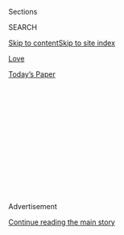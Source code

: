 <div id="app">

<div>

<div>

<div>

<div class="NYTAppHideMasthead css-1q2w90k e1suatyy0">

<div class="section css-ui9rw0 e1suatyy2">

<div class="css-eph4ug er09x8g0">

<div class="css-6n7j50">

</div>

<span class="css-1dv1kvn">Sections</span>

<div class="css-10488qs">

<span class="css-1dv1kvn">SEARCH</span>

</div>

[Skip to content](#site-content)[Skip to site
index](#site-index)

</div>

<div id="masthead-section-label" class="css-1wr3we4 eaxe0e00">

[Love](https://www.nytimes3xbfgragh.onion/section/fashion/weddings)

</div>

<div class="css-10698na e1huz5gh0">

</div>

</div>

<div id="masthead-bar-one" class="section hasLinks css-15hmgas e1csuq9d3">

<div class="css-uqyvli e1csuq9d0">

</div>

<div class="css-1uqjmks e1csuq9d1">

</div>

<div class="css-9e9ivx">

[](https://myaccount.nytimes3xbfgragh.onion/auth/login?response_type=cookie&client_id=vi)

</div>

<div class="css-1bvtpon e1csuq9d2">

[Today’s
Paper](https://www.nytimes3xbfgragh.onion/section/todayspaper)

</div>

</div>

</div>

</div>

<div data-aria-hidden="false">

<div id="site-content" data-role="main">

<div>

<div class="css-1aor85t" style="opacity:0.000000001;z-index:-1;visibility:hidden">

<div class="css-1hqnpie">

<div class="css-epjblv">

<span class="css-17xtcya">[Love](/section/fashion/weddings)</span><span class="css-x15j1o">|</span><span class="css-fwqvlz">Weddings
as a Coronavirus Super-Spreader
Worry</span>

</div>

<div class="css-k008qs">

<div class="css-1iwv8en">

<span class="css-18z7m18"></span>

<div>

</div>

</div>

<span class="css-1n6z4y">https://nyti.ms/3gvrr0H</span>

<div class="css-1705lsu">

<div class="css-4xjgmj">

<div class="css-4skfbu" data-role="toolbar" data-aria-label="Social Media Share buttons, Save button, and Comments Panel with current comment count" data-testid="share-tools">

  - 
  - 
  - 
  - 
    
    <div class="css-6n7j50">
    
    </div>

  - 

</div>

</div>

</div>

</div>

</div>

</div>

<div id="NYT_TOP_BANNER_REGION" class="css-13pd83m">

</div>

<div id="top-wrapper" class="css-1sy8kpn">

<div id="top-slug" class="css-l9onyx">

Advertisement

</div>

[Continue reading the main
story](#after-top)

<div class="ad top-wrapper" style="text-align:center;height:100%;display:block;min-height:250px">

<div id="top" class="place-ad" data-position="top" data-size-key="top">

</div>

</div>

<div id="after-top">

</div>

</div>

<div>

<div id="sponsor-wrapper" class="css-1hyfx7x">

<div id="sponsor-slug" class="css-19vbshk">

Supported by

</div>

[Continue reading the main
story](#after-sponsor)

<div id="sponsor" class="ad sponsor-wrapper" style="text-align:center;height:100%;display:block">

</div>

<div id="after-sponsor">

</div>

</div>

<div class="css-186x18t">

</div>

<div class="css-1vkm6nb ehdk2mb0">

# Weddings as a Coronavirus Super-Spreader Worry

</div>

Despite precautions, the coronavirus has swept through a number of
weddings, large and small, infecting guests and vendors.

<div class="css-79elbk" data-testid="photoviewer-wrapper">

<div class="css-z3e15g" data-testid="photoviewer-wrapper-hidden">

</div>

<div class="css-1a48zt4 ehw59r15" data-testid="photoviewer-children">

![<span class="css-16f3y1r e13ogyst0" data-aria-hidden="true">Social
distancing is the norm for most weddings, but not
all. </span><span class="css-cnj6d5 e1z0qqy90" itemprop="copyrightHolder"><span class="css-1ly73wi e1tej78p0">Credit...</span><span><span>September
Dawn Bottoms/The New York
Times</span></span></span>](https://static01.graylady3jvrrxbe.onion/images/2020/07/28/fashion/00CovidSpreadingWeddings1/00CovidSpreadingWeddings1-articleLarge.jpg?quality=75&auto=webp&disable=upscale)

</div>

</div>

<div class="css-18e8msd">

<div class="css-vp77d3 epjyd6m0">

<div class="css-1baulvz">

By <span class="css-1baulvz last-byline" itemprop="name">Alyson
Krueger</span>

</div>

</div>

  - 
    
    <div class="css-ld3wwf e16638kd2">
    
    Published Aug. 4, 2020Updated Aug. 5, 2020,
    <span class="css-epvm6">2:02 a.m.
    ET</span>
    
    </div>

  - 
    
    <div class="css-4xjgmj">
    
    <div class="css-pvvomx" data-role="toolbar" data-aria-label="Social Media Share buttons, Save button, and Comments Panel with current comment count" data-testid="share-tools">
    
      - 
      - 
      - 
      - 
        
        <div class="css-6n7j50">
        
        </div>
    
      - 
    
    </div>
    
    </div>

</div>

</div>

<div class="section meteredContent css-1r7ky0e" name="articleBody" itemprop="articleBody">

<div class="css-1fanzo5 StoryBodyCompanionColumn">

<div class="css-53u6y8">

Jo Ellen Chism, 57, a retiree who lives in The Woodlands, Texas, about
an hour outside Houston, was nervous about attending her stepson’s
wedding on June 20.

“They were going to postpone it, but then the Catholic church decided
they would open and would have up to 75 people,” she said. “75 people
seemed like a pretty big gathering to me during this Covid time.”

She went to support her family. She was inside the church for an
hourlong service that included a processional and communion. At the
reception, at Haak Winery, she sat indoors at a round table with other
guests, some of whom were from out of town. While everyone started the
day in masks, they took them off for photos and never replaced them.

Her symptoms started four days later. With a runny nose, sore throat and
bad headache, it could have been a sinus infection. Two days later she
tested positive for Covid-19 along with 12 other guests, including her
10-year-old grandson and the groom’s 76-year-old grandfather. He is
still recovering after a trip to the emergency room with double
pneumonia. She said 13 additional guests had symptoms but didn’t get
tested.

</div>

</div>

<div class="css-1fanzo5 StoryBodyCompanionColumn">

<div class="css-53u6y8">

Ms. Chism’s oldest son kept track of all the sick guests through the
seating chart, on which he marked who was positive, negative and
untested. Still, like most super-spreader events, without sophisticated
contact tracing, it’s impossible to identify patient zero.

“I could just kick myself because I probably shouldn’t have gone to that
wedding,” she said. “I am really thankful I was not terribly ill.” (She
missed the birth of two grandchildren because of her need to isolate.)

### Vendors Helpless at Controlling Guests’ Behavior

After a brief pause, wedding season is back in full swing across the
country. Couples are working within the [confines of state
laws](https://web.csg.org/covid19/state-reopen-plans/)to carry out their
nuptials during the pandemic. But despite precautions coronavirus has
swept into many of these events, both large and small,
infecting<span class="css-8l6xbc evw5hdy0"> </span>guests and vendors.

The situation is so dire, some wedding planners are self-quarantining
after events and even subcontracting their duties at the reception, the
part of the weddings where people mingle more closely. Some brides and
grooms are having guests sign liability forms upon arrival. Others say
they are losing sleep for two weeks after their wedding, wondering what
unintentional harm they might have caused to people they love.

In June, a wedding planner in<span class="css-8l6xbc evw5hdy0">
</span>Arkansas who wished to remain anonymous to protect her business
predicted weddings would become the next super-spreader events.

</div>

</div>

<div class="css-1fanzo5 StoryBodyCompanionColumn">

<div class="css-53u6y8">

“Weddings are so different from going into a store or sitting in a
restaurant for 45 minutes,” she said. “These receptions last for three,
four hours, and everyone is in an indoor space, breathing the air. They
aren’t wearing masks and they are dancing. And when they start drinking,
it’s like there is no pandemic.”

Six months ago her anxieties were about the weather or tight schedules.
Now they are much heavier. “I am scared there is going to be an outbreak
at one of my weddings and someone is going to die.”

The problem, she said, is that she, along with other vendors, are
helpless at controlling guests’ behavior at a private party. “All the
vendors are masked up, and I am cracking the whip on the vendors, but I
can’t do anything with the guests,” she said.

That vendor, despite her nervousness, pointed out that she is
contractually obligated to carry out terms of the contract signed with
the couple.

Sarah Bett, a wedding planner in Houston, said even if vendors had power
to rein in rowdy guests, the bride and groom could just move their event
to a less strict venue. “Some venues make the bride wear masks, while
others say those walking down the aisle are exempt,” she said. “It’s a
little lawless down here.”

Without universal standards she is at the mercy of her clients, many of
whom want their festivities indoors, without masks, with out-of-town
friends and with dancing. “I have a grandmother who is 90 who I am
around a lot,” she said. “I haven’t had my first wedding yet this
summer, but when I do, I am going to self-quarantine after.”

</div>

</div>

<div class="css-1fanzo5 StoryBodyCompanionColumn">

<div class="css-53u6y8">

### **Rules and Regulations Vary by State**

State laws vary when it comes to weddings. Some wedding spaces are
governed by the same rules as restaurants, meaning they can accommodate
a certain percentage of their overall capacity. In Arkansas, for
example, you can fill venues to 66 percent capacity. So an event in a
1,000-person ballroom can legally host 666 guests. In other states
events are limited to the size of the group. In parts of New York, for
example, gatherings are limited to 50 people regardless of the space.

Ms. Bett said many of her clients feel safer with smaller affairs. “I
have clients doing private, intimate ceremonies, because no one is
making a big stink about those,” she said. “No one wants to be the new
epicenter of the outbreak.”

But even weddings with the tightest guest list aren’t immune to the
coronavirus.

Sunshine Borrer, 26, a veterinary technician in Houston, attended her
sister-in-law’s wedding in Crockett, Texas, which has a population of
6,000. “It was a real small town,” she said. “Covid wasn’t something I
was super concerned about.” The 30-person wedding was held outdoors, but
the after party was in a small bar area of an indoor restaurant.

It took about a week for her symptoms to develop. She tested positive
for Covid-19, along with the bride and groom, another couple, and the
bride’s daughter. Fortunately all cases were mild.

She noticed there is no etiquette for how to communicate a coronavirus
outbreak to wedding guests. “The bride and groom maybe told the people
they were living with, but that was it,” she said. “They told one of my
other sisters-in-law, and she is a nurse, so she took it upon herself to
tell people.”

Ms. Chism said it was her oldest son, not the bride and groom, who
alerted wedding guests to the virus exposure. “If it were me I would
have been on the phone calling every single person,” she said. “But it
wasn’t me.”

</div>

</div>

<div class="css-1fanzo5 StoryBodyCompanionColumn">

<div class="css-53u6y8">

Pre-wedding events are risky as well. In July, Kathleen Oglesby, 66,
hosted a tea-party bridal shower at her home in Aubrey, Texas, for her
daughter-in-law. The 10 guests wore big, Kentucky Derby-style hats and
ate mini Bundt cakes. Days after the event the entire guest list went
into a two-week quarantine after a guest tested positive for the virus.

“She was a friend of my daughter-in-law’s, and she helped me so much
with the bridal shower that I went to her house and brought her a wreath
as a thank you,” she said. “I’m so lucky I didn’t get it, because I
probably wouldn’t make it.” Ms. Oglesby has an underlying heart
condition.

“It was really scary,” she added. “My mind was running wild.”

### Some Are Concerned About Risks

Some couples are acutely aware of the fact that their wedding could turn
into a super-spreader event.

Kate, 31, a social worker for the state of New York, married her
husband, a 30-year-old engineer, in a boutique hotel in central New York
during the July 4 weekend. She didn’t want to give her full name,
because “there’s a lot of judgment for people who went through with
weddings, even with precautions.”

The event had less than 50 attendees, including vendors. Masks were on
the entire time even outside and in photographs. There was no dancing —
not even a first dance for the bride and groom. “We didn’t want to leave
room for interpretation,” she said.

Still, she spent her wedding night in the honeymoon suite of the
boutique hotel worrying. “I was hit with the thought, ‘What did we just
do? What if everyone gets sick?’” she said. “I didn’t sleep more than 10
minutes that whole night.”

</div>

</div>

<div class="css-1fanzo5 StoryBodyCompanionColumn">

<div class="css-53u6y8">

She checked in with guests regularly, making sure no one had symptoms.
Only on Day 14 could she begin thinking about her wedding with joy. “My
husband and I needed those two weeks to pass so the memories weren’t
tainted by anything terrible,” she said. “It was a long two weeks.”

Some couples are turning to waivers to protect themselves from liability
in case of an outbreak.

The wedding planner in Arkansas said she uses her clients’ fears about
liability to drive them toward more protective measures. “I tell them,
‘Listen, we don’t know where liability is going to fall, and you are
the host of this event,’” she said. “You want to say at the end of the
day you did everything you could possible to keep your guests safe.”

Ms. Bett said, “I tell my clients, ‘If you really feel you have to push
this form, why are we having this wedding in the first place?’”

Then there are the newlyweds who feel little responsibility for wedding
guests getting infected.

Ms. Chism’s stepson, a 27-year-old engineer in Houston who didn’t want
to be named because of the topic’s sensitivity, believes his guests
exercised free will when attending his wedding.

“My wife felt bad and said, ‘I feel like it’s all our fault,’” he
recalled. “I said, ‘Look, they took a chance on coming, they knew the
risk. People could have come or they didn’t have to come.’”

When asked whether he would make the same decision again, his answer was
absolutely: “The day was very memorable, it felt like a normal wedding.
Minus the part about people getting sick.”

</div>

</div>

<div>

</div>

</div>

<div>

</div>

<div>

</div>

<div>

</div>

<div>

<div id="bottom-wrapper" class="css-1ede5it">

<div id="bottom-slug" class="css-l9onyx">

Advertisement

</div>

[Continue reading the main
story](#after-bottom)

<div id="bottom" class="ad bottom-wrapper" style="text-align:center;height:100%;display:block;min-height:90px">

</div>

<div id="after-bottom">

</div>

</div>

</div>

</div>

</div>

## Site Index

<div>

</div>

## Site Information Navigation

  - [© <span>2020</span> <span>The New York Times
    Company</span>](https://help.nytimes3xbfgragh.onion/hc/en-us/articles/115014792127-Copyright-notice)

<!-- end list -->

  - [NYTCo](https://www.nytco.com/)
  - [Contact
    Us](https://help.nytimes3xbfgragh.onion/hc/en-us/articles/115015385887-Contact-Us)
  - [Work with us](https://www.nytco.com/careers/)
  - [Advertise](https://nytmediakit.com/)
  - [T Brand Studio](http://www.tbrandstudio.com/)
  - [Your Ad
    Choices](https://www.nytimes3xbfgragh.onion/privacy/cookie-policy#how-do-i-manage-trackers)
  - [Privacy](https://www.nytimes3xbfgragh.onion/privacy)
  - [Terms of
    Service](https://help.nytimes3xbfgragh.onion/hc/en-us/articles/115014893428-Terms-of-service)
  - [Terms of
    Sale](https://help.nytimes3xbfgragh.onion/hc/en-us/articles/115014893968-Terms-of-sale)
  - [Site
    Map](https://spiderbites.nytimes3xbfgragh.onion)
  - [Help](https://help.nytimes3xbfgragh.onion/hc/en-us)
  - [Subscriptions](https://www.nytimes3xbfgragh.onion/subscription?campaignId=37WXW)

</div>

</div>

</div>

</div>
